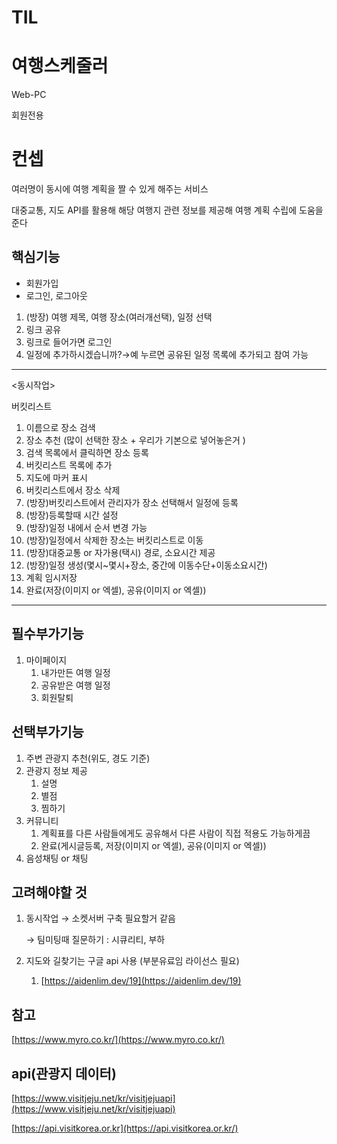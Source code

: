 # TIL

# 여행스케줄러

Web-PC

회원전용

# 컨셉

여러명이 동시에 여행 계획을 짤 수 있게 해주는 서비스

대중교통, 지도 API를 활용해 해당 여행지 관련 정보를 제공해 여행 계획 수립에 도움을 준다

## 핵심기능

- 회원가입
- 로그인, 로그아웃
1. (방장) 여행 제목, 여행 장소(여러개선택), 일정 선택
2. 링크 공유
3. 링크로 들어가면 로그인
4. 일정에 추가하시겠습니까?→예 누르면 공유된 일정 목록에 추가되고 참여 가능

---

<동시작업>

버킷리스트

1. 이름으로 장소 검색
2. 장소 추천 (많이 선택한 장소 + 우리가 기본으로 넣어놓은거 ) 
3. 검색 목록에서 클릭하면 장소 등록
4. 버킷리스트 목록에 추가
5. 지도에 마커 표시
6. 버킷리스트에서 장소 삭제
7. (방장)버킷리스트에서 관리자가 장소 선택해서 일정에 등록
8. (방장)등록할때 시간 설정
9. (방장)일정 내에서 순서 변경 가능
10. (방장)일정에서 삭제한 장소는 버킷리스트로 이동
11. (방장)대중교통 or 자가용(택시) 경로, 소요시간 제공
12. (방장)일정 생성(몇시~몇시+장소, 중간에 이동수단+이동소요시간)
13. 계획 임시저장
14. 완료(저장(이미지 or 엑셀), 공유(이미지 or 엑셀))

---

## 필수부가기능

1. 마이페이지
    1. 내가만든 여행 일정
    2. 공유받은 여행 일정
    3. 회원탈퇴

## 선택부가기능

1. 주변 관광지 추천(위도, 경도 기준)
2. 관광지 정보 제공
    1. 설명
    2. 별점
    3. 찜하기
3. 커뮤니티
    1. 계획표를 다른 사람들에게도 공유해서 다른 사람이 직접 적용도 가능하게끔
    2. 완료(게시글등록, 저장(이미지 or 엑셀), 공유(이미지 or 엑셀))
4. 음성채팅 or 채팅

## 고려해야할 것

1. 동시작업 → 소켓서버 구축 필요할거 같음
    
    → 팀미팅때 질문하기 : 시큐리티, 부하
    
2. 지도와 길찾기는 구글 api 사용 (부분유료임 라이선스 필요)
    1. [https://aidenlim.dev/19](https://aidenlim.dev/19)

## 참고

[https://www.myro.co.kr/](https://www.myro.co.kr/)

## api(관광지 데이터)

[https://www.visitjeju.net/kr/visitjejuapi](https://www.visitjeju.net/kr/visitjejuapi)

[https://api.visitkorea.or.kr](https://api.visitkorea.or.kr/)
